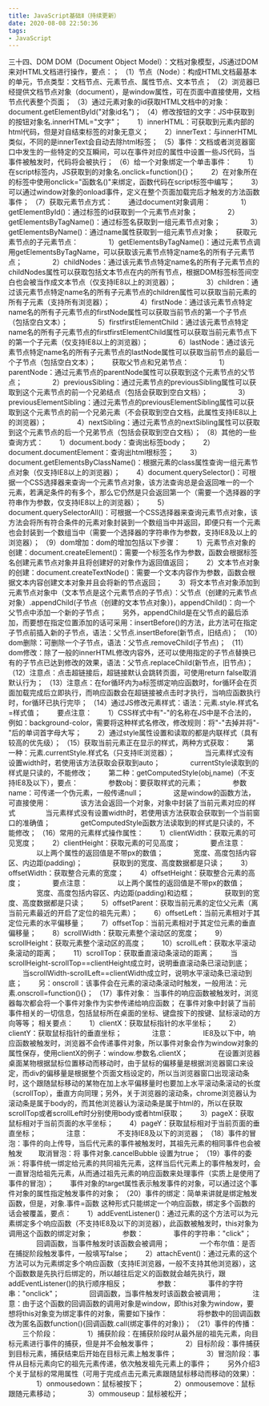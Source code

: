 ```yaml
---
title: JavaScript基础Ⅱ（持续更新）
date: 2020-08-08 22:50:36
tags:
- JavaScript
---
```

三十四、DOM
DOM（Document Object Model）：文档对象模型，JS通过DOM来对HTML文档进行操作，要点：；
（1）节点（Node）：构成HTML文档最基本的单元，节点类型：文档节点、元素节点、属性节点、文本节点；
（2）浏览器已经提供文档节点对象（document），是window属性，可在页面中直接使用，文档节点代表整个页面；
（3）通过元素对象的id获取HTML文档中的对象：document.getElementById("对象id名")；
（4）修改按钮的文字：JS中获取到的按钮对象名.innerHTML="文字"；
&#8195;&#8195;1）innerHTML：可获取到元素内部的html代码，但是对自结束标签的对象无意义；
&#8195;&#8195;2）innerText：与innerHTML类似，不同的是innerText会自动去除html标签；
（5）事件：文档或者浏览器窗口中发生的一些特定的交互瞬间，可以在事件对应的属性中设置一些JS代码，当事件被触发时，代码将会被执行；
（6）给一个对象绑定一个单击事件：
&#8195;&#8195;1）在script标签内，JS获取到的对象名.onclick=function(){}；
&#8195;&#8195;2）在对象所在的标签中使用onclick="函数名()"来绑定，函数代码在script标签中编写；
&#8195;&#8195;3）可以通过window对象的onload事件，定义在整个页面加载完后才触发的方法函数事件；
（7）获取元素节点方式：
&#8195;&#8195;通过document对象调用：
&#8195;&#8195;&#8195;&#8195;1）getElementById()：通过标签的id获取到一个元素节点对象；
&#8195;&#8195;&#8195;&#8195;2）getElementsByTagName()：通过标签名获取到一组元素节点对象；
&#8195;&#8195;&#8195;&#8195;3）getElementsByName()：通过name属性获取到一组元素节点对象；
&#8195;&#8195;获取元素节点的子元素节点：
&#8195;&#8195;&#8195;&#8195;1）getElementsByTagName()：通过元素节点调用getElementsByTagName，可以获取该元素节点特定name名的所有子元素节点；
&#8195;&#8195;&#8195;&#8195;2）childNodes：通过该元素节点特定name名的所有子元素节点的childNodes属性可以获取包括文本节点在内的所有节点，根据DOM标签标签间空白也会被当作成文本节点（仅支持IE8以上的浏览器）；
&#8195;&#8195;&#8195;&#8195;3）children：通过该元素节点特定name名的所有子元素节点的children属性可以获取当前元素的所有子元素（支持所有浏览器）；
&#8195;&#8195;&#8195;&#8195;4）firstNode：通过该元素节点特定name名的所有子元素节点的firstNode属性可以获取当前节点的第一个子节点（包括空白文本）；
&#8195;&#8195;&#8195;&#8195;5）firstfirstElementChild：通过该元素节点特定name名的所有子元素节点的firstfirstElementChild属性可以获取当前元素节点下的第一个子元素（仅支持IE8以上的浏览器）；
&#8195;&#8195;&#8195;&#8195;6）lastNode：通过该元素节点特定name名的所有子元素节点的lastNode属性可以获取当前节点的最后一个子节点（包括空白文本）；
&#8195;&#8195;获取父节点和兄弟节点：
&#8195;&#8195;&#8195;&#8195;1）parentNode：通过元素节点的parentNode属性可以获取到这个元素节点的父节点；
&#8195;&#8195;&#8195;&#8195;2）previousSibling：通过元素节点的previousSibling属性可以获取到这个元素节点的前一个兄弟结点（包括会获取到空白文档）；
&#8195;&#8195;&#8195;&#8195;3）previousElementSibling：通过元素节点的previousElementSibling属性可以获取到这个元素节点的前一个兄弟元素（不会获取到空白文档，此属性支持IE8以上的浏览器）；
&#8195;&#8195;&#8195;&#8195;4）nextSibling：通过元素节点的nextSibling属性可以获取到这个元素节点的后一个兄弟节点（包括会获取到空白文档）；
（8）其他的一些查询方式：
&#8195;&#8195;1）document.body：查询出标签body；
&#8195;&#8195;2）document.documentElement：查询出html根标签；
&#8195;&#8195;3）document.getElementsByClassName()：根据元素的class属性查询一组元素节点对象（仅支持IE8以上的浏览器）；
&#8195;&#8195;4）document.querySelector()：可根据一个CSS选择器来查询一个元素节点对象，该方法查询总是会返回唯一的一个元素，若满足条件的有多个，那么它仍然是只会返回第一个（需要一个选择器的字符串作为参数，仅支持IE8以上的浏览器）；
&#8195;&#8195;5）document.querySelectorAll()：可根据一个CSS选择器来查询元素节点对象，该方法会将所有符合条件的元素对象封装到一个数组当中并返回，即便只有一个元素也会封装到一个数组当中（需要一个选择器的字符串作为参数，支持IE8及以上的浏览器）；
（9）dom增加：dom的增加包括以下步骤：
&#8195;&#8195;1）元素节点对象的创建：document.createElement()：需要一个标签名作为参数，函数会根据标签名创建元素节点对象并且将创建好的对象作为返回值返回；
&#8195;&#8195;2）文本节点对象的创建：document.createTextNode()：需要一个文本内容作为参数，函数会根据文本内容创建文本对象并且会将新的节点返回；
&#8195;&#8195;3）将文本节点对象添加到元素节点对象中（文本节点是这个元素节点的子节点）：父节点（创建的元素节点对象）.appendChild(子节点（创建的文本节点对象）)，appendChild()：向一个父节点中添加一个新的子节点；
&#8195;&#8195;另外，appendChild是在父节点的最后添加，而要想在指定位置添加的话可采用：insertBefore()的方法，此方法可在指定子节点前插入新的子节点，语法：父节点.insertBefore(新节点，旧结点)；
（10）dom删除：可删除一个子节点，语法：父节点.removeChild(子节点)；
（11）dom修改：除了一般的innerHTML修改内容外，还可以使用指定的子节点替换已有的子节点已达到修改的效果，语法：父节点.replaceChild(新节点，旧节点)；
（12）注意点：点击超链接后，超链接默认会跳转页面，可使用return false取消默认行为；
（13）注意点：在for循环内为a标签绑定响应函数时，for循环会在页面加载完成后立即执行，而响应函数会在超链接被点击时才执行，当响应函数执行时，for循环已执行完毕；
（14）通过JS修改元素样式：语法：元素.style.样式名=样式值；
&#8195;&#8195;要点注意：
&#8195;&#8195;1）CSS样式中有"-"的名称在JS中是不合法的，例如：background-color，需要将这种样式名修改，修改规则：将"-"去掉并将"-"后的单词首字母大写；
&#8195;&#8195;2）通过style属性设置和读取的都是内联样式（具有较高的优先级）；
（15）获取当前元素正在显示的样式，两种方式获取：
&#8195;&#8195;第一种：元素.currentStyle.样式名（只支持IE浏览器）；
&#8195;&#8195;&#8195;&#8195;当元素样式没有设置width时，若使用该方法获取会获取到auto；
&#8195;&#8195;&#8195;&#8195;currentStyle读取到的样式是只读的，不能修改；
&#8195;&#8195;第二种：getComputedStyle(obj,name)（不支持IE8及以下），要点：
&#8195;&#8195;&#8195;&#8195;参数obj：要获取样式的元素；
&#8195;&#8195;&#8195;&#8195;参数name：可传递一个伪元素，一般传递null；
&#8195;&#8195;&#8195;&#8195;这是window的函数方法，可直接使用：
&#8195;&#8195;&#8195;&#8195;该方法会返回一个对象，对象中封装了当前元素对应的样式
&#8195;&#8195;&#8195;&#8195;当元素样式没有设置width时，若使用该方法获取会获取到一个当前窗口的准确值；
&#8195;&#8195;&#8195;&#8195;getComputedStyle函数方法读取到的样式是只读的，不能修改；
（16）常用的元素样式操作属性：
&#8195;&#8195;1）clientWidth：获取元素的可见宽度；
&#8195;&#8195;2）clientHeight：获取元素的可见高度；
&#8195;&#8195;&#8195;&#8195;要点注意：
&#8195;&#8195;&#8195;&#8195;以上两个属性的返回值是不带px的数值；
&#8195;&#8195;&#8195;&#8195;宽度、高度包括内容区、内边距(padding)；
&#8195;&#8195;&#8195;&#8195;获取到的宽度、高度数据都是只读；
&#8195;&#8195;3）offsetWidth：获取整合元素的宽度；
&#8195;&#8195;4）offsetHeight：获取整合元素的高度；
&#8195;&#8195;&#8195;&#8195;要点注意：
&#8195;&#8195;&#8195;&#8195;以上两个属性的返回值是不带px的数值；
&#8195;&#8195;&#8195;&#8195;宽度、高度包括内容区、内边距(padding)和边框；
&#8195;&#8195;&#8195;&#8195;获取到的宽度、高度数据都是只读；
&#8195;&#8195;5）offsetParent：获取当前元素的定位父元素（离当前元素最近的开启了定位的祖先元素）；
&#8195;&#8195;6）offsetLeft：当前元素相对于其定位元素的水平偏移量；
&#8195;&#8195;7）offsetTop：当前元素相对于其定位元素的垂直偏移量；
&#8195;&#8195;8）scrollWidth：获取元素整个滚动区的宽度；
&#8195;&#8195;9）scrollHeight：获取元素整个滚动区的高度；
&#8195;&#8195;10）scrollLeft：获取水平滚动条滚动的距离；
&#8195;&#8195;11）scrollTop：获取垂直滚动条滚动的距离；
&#8195;&#8195;当scrollHeight-scrollTop==clientHeight成立时，说明垂直滚动条已滚动到底；
&#8195;&#8195;当scrollWidth-scrollLeft==clientWidth成立时，说明水平滚动条已滚动到底；
&#8195;&#8195;另：onscroll：该事件会在元素的滚动条滚动时触发，一般用法：元素.onscroll=function(){}；
（17）事件对象：
当事件的响应函数被触发时，浏览器每次都会将一个事件对象作为实参传递给响应函数；
在事件对象中封装了当前事件相关的一切信息，包括鼠标所在桌面的坐标、键盘按下的按键、鼠标滚动的方向等等；
相关要点：
&#8195;&#8195;1）clientX：获取鼠标指针的水平坐标；
&#8195;&#8195;2）clientY：获取鼠标指针的垂直坐标；
&#8195;&#8195;&#8195;&#8195;注意：
&#8195;&#8195;&#8195;&#8195;IE8及以下中，响应函数被触发时，浏览器不会传递事件对象，所以事件对象会作为window对象的属性保存，使用clientX的例子：window.参数名.clientX；
&#8195;&#8195;&#8195;&#8195;在设置浏览器桌面某物根据鼠标位置移动而移动时，由于鼠标的偏移量是根据浏览器窗口来设定，而div的偏移量是根据整个页面文档设定的，所以当浏览器窗口出现滚动条时，这个跟随鼠标移动的某物在加上水平偏移量时也要加上水平滚动条滚动的长度（scrollTop），垂直方向同理；另外，关于浏览器的滚动条，chrome浏览器认为滚动条是属于body的，而其他浏览器认为滚动条是属于html的，所以在获取scrollTop或者scrollLeft时分别使用body或者html获取；
&#8195;&#8195;3）pageX：获取鼠标相对于当前页面的水平坐标；
&#8195;&#8195;4）pageY：获取鼠标相对于当前页面的垂直坐标；
&#8195;&#8195;&#8195;&#8195;注意：
&#8195;&#8195;&#8195;&#8195;不支持IE8及以下的浏览器；
（18）事件的冒泡：事件的向上传导，当后代元素的事件被触发时，其祖先元素的相同事件也会被触发
&#8195;&#8195;取消冒泡：将 事件对象.cancelBubble 设置为true；
（19）事件的委派：将事件统一绑定给元素的共同祖先元素，这样当后代元素上的事件触发时，会一直冒泡给祖先元素，从而通过祖先元素的响应函数来处理事件（实质上是使用了事件的冒泡）；
&#8195;&#8195;事件对象的target属性表示触发事件的对象，可以通过这个事件对象的属性指定触发事件的对象；
（20）事件的绑定：简单来讲就是绑定触发函数，但是，对象.事件=函数 这种形式只能绑定一个响应函数，绑定多个函数的话会被覆盖，要点：
&#8195;&#8195;1）addEventListener()：通过元素的这个方法可以为元素绑定多个响应函数（不支持IE8及以下的浏览器），此函数被触发时，this对象为调用这个函数的绑定对象；
&#8195;&#8195;&#8195;&#8195;参数：
&#8195;&#8195;&#8195;&#8195;事件的字符串："click"；
&#8195;&#8195;&#8195;&#8195;回调函数，当事件触发时该函数会被调用；
&#8195;&#8195;&#8195;&#8195;一个布尔值：是否在捕捉阶段触发事件，一般填写false；
&#8195;&#8195;2）attachEvent()：通过元素的这个方法可以为元素绑定多个响应函数（支持IE浏览器，一般不支持其他浏览器），这个函数数是先执行后绑定的，所以越往后定义的函数就会越先执行，跟addEventListener()的执行顺序相反；
&#8195;&#8195;&#8195;&#8195;参数：
&#8195;&#8195;&#8195;&#8195;事件的字符串："onclick"；
&#8195;&#8195;&#8195;&#8195;回调函数，当事件触发时该函数会被调用；
&#8195;&#8195;&#8195;&#8195;注意：由于这个函数的回调函数的调用对象是window，即this对象为window，要想将this对象变为绑定事件的对象，需要如下操作：
&#8195;&#8195;&#8195;&#8195;将参数中的回调函数改为匿名函数function(){回调函数.call(绑定事件的对象)}；
（21）事件的传播：
&#8195;&#8195;三个阶段：
&#8195;&#8195;&#8195;&#8195;1）捕获阶段：在捕获阶段时从最外层的祖先元素，向目标元素进行事件的捕获，但是并不会触发事件；
&#8195;&#8195;&#8195;&#8195;2）目标阶段：事件捕获到目标元素，捕获结束后开始在目标元素上触发事件；
&#8195;&#8195;&#8195;&#8195;3）冒泡阶段：事件从目标元素向它的祖先元素传递，依次触发祖先元素上的事件；
&#8195;&#8195;另外介绍3个关于鼠标的常用属性（可用于完成点击元素元素跟随鼠标移动而移动的效果）：
&#8195;&#8195;&#8195;&#8195;1）onmousedown：鼠标被按下；
&#8195;&#8195;&#8195;&#8195;2）onmousemove：鼠标跟随元素移动；
&#8195;&#8195;&#8195;&#8195;3）ommouseup：鼠标被松开；